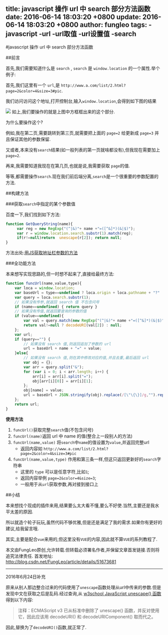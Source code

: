 title: javascript 操作 url 中 search 部分方法函数
date: 2016-06-14 18:03:20 +0800
update: 2016-06-14 18:03:20 +0800
author: fungleo
tags:
    -javascript
    -url
    -url取值
    -url设置值
    -search
---

#javascript 操作 url 中 search 部分方法函数

##前言

首先,我们需要知道什么是 `search` , `search` 是 `window.location` 的一个属性.举个例子:

首先,我们这里有一个 `url`,是 `http://www.a.com/list/2.html?page=2&color=4&size=3#pic`.

我们访问访问这个地址,打开控制台,输入`window.location`,会得到如下图的结果

![](https://raw.githubusercontent.com/fengcms/articles/master/image/b6/fce76ccd8e1c7cc49a99faf583434a.jpg)
如上,我们要操作的就是上图中方框框出来的这个部分.

为什么要操作这个?

例如,我在第二页,需要跳转到第三页,就需要把上面的 `page=2` 给更新成 `page=3` 并且保证其他的参数保留.

又或者,本来没有`search`结果(如一般列表的第一页就啥都没有),但我现在需要加上`page=2`.

再来,我需要知道我现在在第几页,也就是说,我需要获取 `page`的值.

等等,都需要操作`search`.现在我们前后端分离,`search`是一个很重要的参数配置的方法.

##构建方法

###获取`search`中指定的某个参数值

百度一下,我们找到如下方法:

```js
function GetQueryString(name){
     var reg = new RegExp("(^|&)"+ name +"=([^&]*)(&|$)");
     var r = window.location.search.substr(1).match(reg);
     if(r!=null)return  unescape(r[2]); return null;
}
```
方法出处:[用JS获取地址栏参数的方法](http://www.cnblogs.com/fishtreeyu/archive/2011/02/27/1966178.html)

###全功能方法

本来想写实现思路的,但一时想不起来了,直接给最终方法:

```js
function funcUrl(name,value,type){
	var loca = window.location;
	var baseUrl = type==undefined ? loca.origin + loca.pathname + "?" : "";
	var query = loca.search.substr(1);
	// 如果没有传参,就返回 search 值 不包含问号
	if (name==undefined) { return query }
	// 如果没有传值,就返回要查询的参数的值
	if (value==undefined){
		var val = query.match(new RegExp("(^|&)"+ name +"=([^&]*)(&|$)"));
		return val!=null ? decodeURI(val[2]) : null;
	};
	var url;
	if (query=="") {
		// 如果没有 search 值,则返回追加了参数的 url
		url = baseUrl + name + "=" + value;
	}else{
		// 如果没有 search 值,则在其中修改对应的值,并且去重,最后返回 url
		var obj = {};
		var arr = query.split("&");
		for (var i = 0; i < arr.length; i++) {
			arr[i] = arr[i].split("=");
			obj[arr[i][0]] = arr[i][1];
		};
		obj[name] = value;
		url = baseUrl + JSON.stringify(obj).replace(/[\"\{\}]/g,"").replace(/\:/g,"=").replace(/\,/g,"&");
	};
	return url;
}
```

**使用方法**

1. `funcUrl()`获取完整`search`值(不包含问号)
2. `funcUrl(name)`返回 url 中 name 的值(整合上一段别人的方法)
3. `funcUrl(name,value)` 将`search`中`name`的值设置为`value`,并返回完整url
	- 返回内容如 `http://www.a.com/list/2.html?page=2&color=4&size=3#pic`
4. `funcUrl(name,value,type)` 作用和第三条一样,但这只返回更新好的`search`字符串
	- 这里的 `type` 可以是任意字符,比如`1`;
	- 返回内容举例 `page=2&color=4&size=3`;
	- 一般用于从`url`获取参数,再对接到接口上

##小结

本来想找个现成的插件来用,结果要么太大看不懂,要么不好使.当然,主要还是我水平太差的原因.

所以就造个轮子玩玩,虽然代码不够优雅,但是还是满足了我的需求.如果你有更好的建议,给我留言哦.

其实,主要是配合`vue`来用的,但这里没有`VUE`的内容,因此就不算`VUE`的系列教程了.

本文由FungLeo原创,允许转载.但转载必须署名作者,并保留文章首发链接.否则将追究法律责任.
首发地址: http://blog.csdn.net/FungLeo/article/details/51673681

- - - 
2016年6月24日补充

原来从别人那边整合过来的代码使用了`unescape`函数处理从url中传来的参数.但是发现中文在获取之后是乱码.经过查询,从 [w3school JavaScript unescape() 函数](http://www.w3school.com.cn/jsref/jsref_unescape.asp)得到以下内容:

>注释：ECMAScript v3 已从标准中删除了 unescape() 函数，并反对使用它，因此应该用 decodeURI() 和 decodeURIComponent() 取而代之。

因此,替换为了`decodeURI()`函数,就正常了.